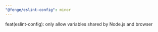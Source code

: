 ```yaml
---
"@fenge/eslint-config": minor
---
```


feat(eslint-config): only allow variables shared by Node.js and browser
